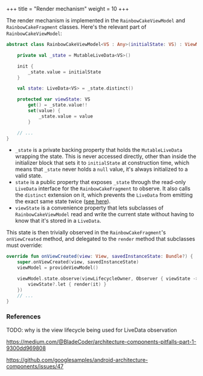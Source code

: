 +++
title = "Render mechanism"
weight = 10
+++

The render mechanism is implemented in the `RainbowCakeViewModel` and `RainbowCakeFragment` classes. Here's the relevant part of `RainbowCakeViewModel`:

```kotlin
abstract class RainbowCakeViewModel<VS : Any>(initialState: VS) : ViewModel() {

    private val _state = MutableLiveData<VS>()

    init {
        _state.value = initialState
    }

    val state: LiveData<VS> = _state.distinct()

    protected var viewState: VS
        get() = _state.value!!
        set(value) {
            _state.value = value
        }

    // ...
}
```

- `_state` is a private backing property that holds the `MutableLiveData` wrapping the state. This is never accessed directly, other than inside the initializer block that sets it to `initialState` at construction time, which means that `_state` never holds a `null` value, it's always initialized to a valid state.
- `state` is a public property that exposes `_state` through the read-only `LiveData` interface for the `RainbowCakeFragment` to observe. It also calls the `distinct` extension on it, which prevents the `LiveData` from emitting the exact same state twice ([see here](/features/viewstate/#distinct-states-only-equalsmatters)).
- `viewState` is a convenience property that lets subclasses of `RainbowCakeViewModel` read and write the current state without having to know that it's stored in a `LiveData`.

This state is then trivially observed in the `RainbowCakeFragment`'s `onViewCreated` method, and delegated to the `render` method that subclasses must override:

```kotlin
override fun onViewCreated(view: View, savedInstanceState: Bundle?) {
    super.onViewCreated(view, savedInstanceState)
    viewModel = provideViewModel()

    viewModel.state.observe(viewLifecycleOwner, Observer { viewState ->
        viewState?.let { render(it) }
    })
    // ...
}
```


### References

TODO: why is the view lifecycle being used for LiveData observation

https://medium.com/@BladeCoder/architecture-components-pitfalls-part-1-9300dd969808

https://github.com/googlesamples/android-architecture-components/issues/47
